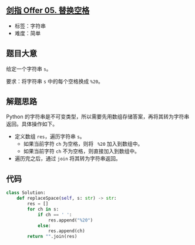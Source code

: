 ## [剑指 Offer 05. 替换空格](https://leetcode-cn.com/problems/ti-huan-kong-ge-lcof/)

- 标签：字符串
- 难度：简单

## 题目大意

给定一个字符串 `s`。

要求：将字符串 `s` 中的每个空格换成 `%20`。

## 解题思路

Python 的字符串是不可变类型，所以需要先用数组存储答案，再将其转为字符串返回。具体操作如下。

- 定义数组 `res`，遍历字符串 `s`。
  - 如果当前字符 `ch` 为空格，则将 ` %20` 加入到数组中。
  - 如果当前字符 `ch` 不为空格，则直接加入到数组中。
- 遍历完之后，通过 `join` 将其转为字符串返回。

## 代码

```Python
class Solution:
    def replaceSpace(self, s: str) -> str:
        res = []
        for ch in s:
            if ch == ' ':
                res.append("%20")
            else:
                res.append(ch)
        return "".join(res)
```

